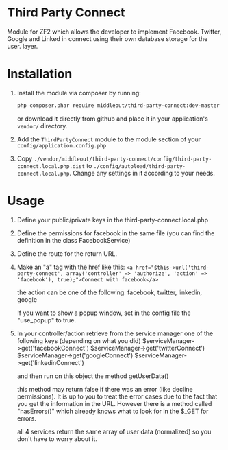 Third Party Connect
====================

Module for ZF2 which allows the developer to implement Facebook. Twitter, Google and Linked in connect using their own database storage for the user.
layer.

Installation
============

1. Install the module via composer by running:

   ```sh
   php composer.phar require middleout/third-party-connect:dev-master
   ```
   or download it directly from github and place it in your application's `vendor/` directory.
2. Add the `ThirdPartyConnect` module to the module section of your `config/application.config.php`
3. Copy `./vendor/middleout/third-party-connect/config/third-party-connect.local.php.dist` to
   `./config/autoload/third-party-connect.local.php`. Change any settings in it
   according to your needs.


Usage
===========

1. Define your public/private keys in the third-party-connect.local.php
2. Define the permissions for facebook in the same file (you can find the definition in the class FacebookService)
3. Define the route for the return URL.
4. Make an "a" tag with the href like this:
	```<a href="$this->url('third-party-connect', array('controller' => 'authorize', 'action' => 'facebook'), true);">Connect with facebook</a>```

	the action can be one of the following:
		facebook, twitter, linkedin, google

    If you want to show a popup window, set in the config file the "use_popup" to true.

5. In your controller/action retrieve from the service manager one of the following keys (depending on what you did)
	$serviceManager->get('facebookConnect')
	$serviceManager->get('twitterConnect')
	$serviceManager->get('googleConnect')
	$serviceManager->get('linkedinConnect')

	and then run on this object the method getUserData()

	this method may return false if there was an error (like decline permissions). It is up to you to treat the error cases due to the fact that you get the information in the URL.
	However there is a method called "hasErrors()" which already knows what to look for in the $_GET for errors.

	all 4 services return the same array of user data (normalized) so you don't have to worry about it.
